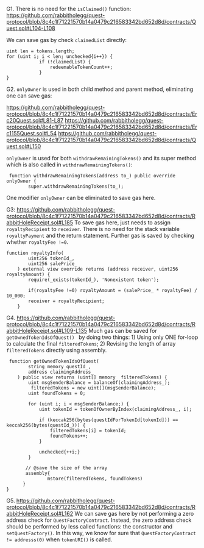 G1. There is no need for the ``isClaimed()`` function:
https://github.com/rabbitholegg/quest-protocol/blob/8c4c1f71221570b14a0479c216583342bd652d8d/contracts/Quest.sol#L104-L108

We can save gas by check ``claimedList`` directly:
```
uint len = tokens.length;
for (uint i; i < len; unchecked{i++}) {
            if (!claimedList) {
                redeemableTokenCount++;
            }
}
```

G2. ``onlyOwner`` is used  in both child method and parent method, eliminating one can save gas:

https://github.com/rabbitholegg/quest-protocol/blob/8c4c1f71221570b14a0479c216583342bd652d8d/contracts/Erc20Quest.sol#L81-L87
https://github.com/rabbitholegg/quest-protocol/blob/8c4c1f71221570b14a0479c216583342bd652d8d/contracts/Erc1155Quest.sol#L54
https://github.com/rabbitholegg/quest-protocol/blob/8c4c1f71221570b14a0479c216583342bd652d8d/contracts/Quest.sol#L150

``onlyOwner`` is used for both ``withdrawRemainingTokens()`` and its super method which is also called in ``withdrawRemainingTokens()``:
```
 function withdrawRemainingTokens(address to_) public override onlyOwner {
        super.withdrawRemainingTokens(to_);
```
One modifier ``onlyOwner`` can be eliminated to save gas here.

G3: https://github.com/rabbitholegg/quest-protocol/blob/8c4c1f71221570b14a0479c216583342bd652d8d/contracts/RabbitHoleReceipt.sol#L185
To save gas here, just needs to assign ``royaltyRecipient`` to ``receiver``. There is no need for the stack variable ``royaltyPayment`` and the return statement. Further gas is saved by checking whether ``royaltyFee !=0``. 
```
function royaltyInfo(
        uint256 tokenId_,
        uint256 salePrice_
    ) external view override returns (address receiver, uint256 royaltyAmount) {
        require(_exists(tokenId_), 'Nonexistent token');
 
        if(royaltyFee !=0) royaltyAmount = (salePrice_ * royaltyFee) / 10_000;
        receiver = royaltyRecipient;
    }

```

G4. https://github.com/rabbitholegg/quest-protocol/blob/8c4c1f71221570b14a0479c216583342bd652d8d/contracts/RabbitHoleReceipt.sol#L109-L135
Much gas can be saved for ``getOwnedTokenIdsOfQuest() `` by doing two things: 1) Using only ONE for-loop to calculate the final ``filteredTokens``; 2) Revising the length of array ``filteredTokens`` directly using assembly.

```
 function getOwnedTokenIdsOfQuest(
        string memory questId_,
        address claimingAddress_
    ) public view returns (uint[] memory  filteredTokens) {
        uint msgSenderBalance = balanceOf(claimingAddress_);
         filteredTokens = new uint[](msgSenderBalance);
        uint foundTokens = 0;

        for (uint i; i < msgSenderBalance;) {
            uint tokenId = tokenOfOwnerByIndex(claimingAddress_, i);

            if (keccak256(bytes(questIdForTokenId[tokenId])) == keccak256(bytes(questId_))) {
                filteredTokens[i] = tokenId;
                foundTokens++;
            }

            unchecked{++i;}
        }
   
       // @save the size of the array
       assembly{
               mstore(filteredTokens, foundTokens)
      }
}
```

G5. https://github.com/rabbitholegg/quest-protocol/blob/8c4c1f71221570b14a0479c216583342bd652d8d/contracts/RabbitHoleReceipt.sol#L162
We can save gas here by not performing a zero address check for ``QuestFactoryContract``. Instead, the zero address check should be performed by less called functions: the constructor and ``setQuestFactory()``.  In this way, we know for sure that ``QuestFactoryContract != addresss(0)`` when ``tokenURI()`` is called. 
